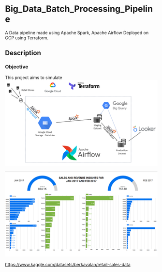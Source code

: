 # Big_Data_Batch_Processing_Pipeline

A Data pipeline made using Apache Spark, Apache Airflow Deployed on GCP using Terraform.

## Description

### Objective
This project aims to simulate 
![Alt text](Images/FlowChart.png)

![Alt text](Images/visualization.png)

https://www.kaggle.com/datasets/berkayalan/retail-sales-data